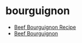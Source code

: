 # bourguignon

 * [Beef Bourguignon Recipe](index/b/beef-bourguignon-recipe.json)
 * [Beef Bourguignon](index/b/beef-bourguignon.json)
